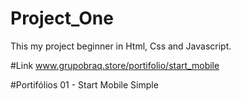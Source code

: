 # Project_One
This my project beginner in Html, Css and Javascript.

#Link
www.grupobraq.store/portifolio/start_mobile

#Portifólios
01 - Start Mobile Simple
